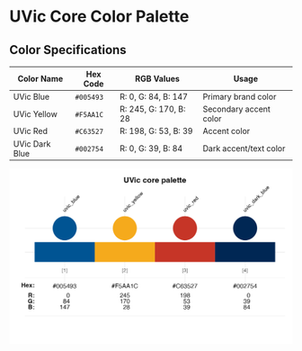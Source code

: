 # UVic Core Color Palette

## Color Specifications

| Color Name     | Hex Code  | RGB Values            | Usage                  |
|----------------|-----------|-----------------------|------------------------|
| UVic Blue      | `#005493` | R: 0, G: 84, B: 147   | Primary brand color    |
| UVic Yellow    | `#F5AA1C` | R: 245, G: 170, B: 28 | Secondary accent color |
| UVic Red       | `#C63527` | R: 198, G: 53, B: 39  | Accent color           |
| UVic Dark Blue | `#002754` | R: 0, G: 39, B: 84    | Dark accent/text color |

![UVic Colour Palette](uvic-core-colours.png)